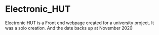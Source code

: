 # Electronic_HUT
 Electronic HUT is a Front end webpage created for a university project. It was a solo creation. And the date backs up at November 2020
